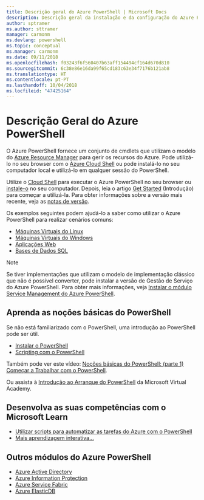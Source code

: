 ```yaml
---
title: Descrição geral do Azure PowerShell | Microsoft Docs
description: Descrição geral da instalação e da configuração do Azure PowerShell.
author: sptramer
ms.author: sttramer
manager: carmonm
ms.devlang: powershell
ms.topic: conceptual
ms.manager: carmonm
ms.date: 09/11/2018
ms.openlocfilehash: f03243f6f560407b63aff154494cf164d670d810
ms.sourcegitcommit: 6c38e86e16da99f65cd183c63e34f7176b121ab8
ms.translationtype: HT
ms.contentlocale: pt-PT
ms.lasthandoff: 10/04/2018
ms.locfileid: "47425164"
---
```

# <a name="overview-of-azure-powershell"></a>Descrição Geral do Azure PowerShell

O Azure PowerShell fornece um conjunto de cmdlets que utilizam o modelo do [Azure Resource Manager](/azure/azure-resource-manager/resource-group-overview) para gerir os recursos do Azure. Pode utilizá-lo no seu browser com o [Azure Cloud Shell](/azure/cloud-shell/overview) ou pode instalá-lo no seu computador local e utilizá-lo em qualquer sessão do PowerShell.

Utilize o [Cloud Shell](/azure/cloud-shell/overview) para executar o Azure PowerShell no seu browser ou [instale-o](install-azurerm-ps.md) no seu computador. Depois, leia o artigo [Get Started](get-started-azureps.md) (Introdução) para começar a utilizá-la. Para obter informações sobre a versão mais recente, veja as [notas de versão](release-notes-azureps.md).

Os exemplos seguintes podem ajudá-lo a saber como utilizar o Azure PowerShell para realizar cenários comuns:

* [Máquinas Virtuais do Linux](/azure/virtual-machines/virtual-machines-linux-powershell-samples?toc=/powershell/azure/toc.json)
* [Máquinas Virtuais do Windows](/azure/virtual-machines/virtual-machines-windows-powershell-samples?toc=/powershell/azure/toc.json)
* [Aplicações Web](/azure/app-service-web/app-service-powershell-samples?toc=/powershell/azure/toc.json)
* [Bases de Dados SQL](/azure/sql-database/sql-database-powershell-samples?toc=/powershell/azure/toc.json)

> [!NOTE]
> Se tiver implementações que utilizam o modelo de implementação clássico que não é possível converter, pode instalar a versão de Gestão de Serviço do Azure PowerShell. Para obter mais informações, veja [Instalar o módulo Service Management do Azure PowerShell](/powershell/azure/servicemanagement/install-azure-ps).

## <a name="learn-powershell-basics"></a>Aprenda as noções básicas do PowerShell

Se não está familiarizado com o PowerShell, uma introdução ao PowerShell pode ser útil.

* [Instalar o PowerShell](/powershell/scripting/setup/installing-windows-powershell)
* [Scripting com o PowerShell](/powershell/scripting/powershell-scripting)

Também pode ver este vídeo: [Noções básicas do PowerShell: (parte 1) Começar a Trabalhar com o PowerShell](https://channel9.msdn.com/Blogs/Taste-of-Premier/PowerShellBasicsPart1).

Ou assista à [Introdução ao Arranque do PowerShell](https://mva.microsoft.com/liveevents/powershell-jumpstart) da Microsoft Virtual Academy.

## <a name="build-your-skills-with-microsoft-learn"></a>Desenvolva as suas competências com o Microsoft Learn

- [Utilizar scripts para automatizar as tarefas do Azure com o PowerShell](/learn/modules/automate-azure-tasks-with-powershell/)
- [Mais aprendizagem interativa...](/learn/browse/?term=powershell)

## <a name="other-azure-powershell-modules"></a>Outros módulos do Azure PowerShell

* [Azure Active Directory](/powershell/azure/active-directory/)
* [Azure Information Protection](/powershell/azure/aip/)
* [Azure Service Fabric](/powershell/azure/service-fabric/)
* [Azure ElasticDB](/powershell/azure/elasticdbjobs/)
